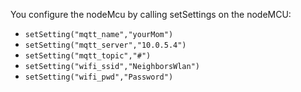 You configure the nodeMcu by calling setSettings on the nodeMCU:
- ``setSetting("mqtt_name","yourMom")``
- ``setSetting("mqtt_server","10.0.5.4")``
- ``setSetting("mqtt_topic","#")``
- ``setSetting("wifi_ssid","NeighborsWlan")``
- ``setSetting("wifi_pwd","Password")``